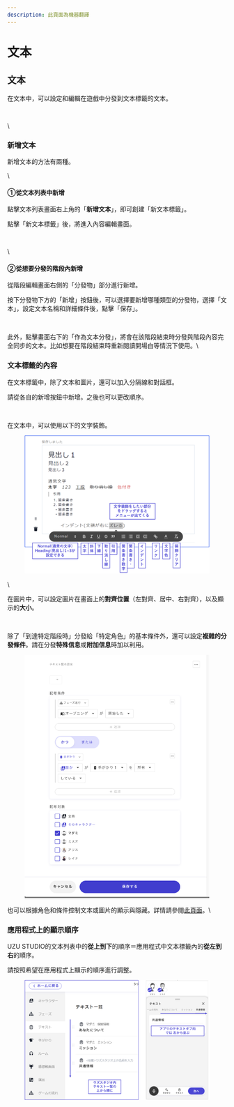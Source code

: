 ```yaml
---
description: 此頁面為機器翻譯
---
```


# 文本

## 文本

在文本中，可以設定和編輯在遊戲中分發到文本標籤的文本。

<figure><img src="../.gitbook/assets/image2-1.avif" alt=""><figcaption></figcaption></figure>

\\

### 新增文本

新增文本的方法有兩種。

\\

#### ①從文本列表中新增

點擊文本列表畫面右上角的「**新增文本**」，即可創建「新文本標籤」。

點擊「新文本標籤」後，將進入內容編輯畫面。

<figure><img src="../.gitbook/assets/image2-2.avif" alt=""><figcaption></figcaption></figure>

\\

#### ②從想要分發的階段內新增

從階段編輯畫面右側的「分發物」部分進行新增。

按下分發物下方的「新增」按鈕後，可以選擇要新增哪種類型的分發物，選擇「文本」，設定文本名稱和詳細條件後，點擊「保存」。

<figure><img src="../.gitbook/assets/image2-3.avif" alt=""><figcaption></figcaption></figure>

此外，點擊畫面右下的「作為文本分發」，將會在該階段結束時分發與階段內容完全同步的文本。比如想要在階段結束時重新閱讀開場白等情況下使用。\\

### 文本標籤的內容

在文本標籤中，除了文本和圖片，還可以加入分隔線和對話框。

請從各自的新增按鈕中新增。之後也可以更改順序。

<figure><img src="../.gitbook/assets/image2-4.avif" alt=""><figcaption></figcaption></figure>

在文本中，可以使用以下的文字裝飾。

<figure><img src="../.gitbook/assets/image2-5.png" alt=""><figcaption></figcaption></figure>

\\

在圖片中，可以設定圖片在畫面上的**對齊位置**（左對齊、居中、右對齊），以及顯示的**大小**。

<figure><img src="../.gitbook/assets/image2-6.avif" alt=""><figcaption></figcaption></figure>

除了「到達特定階段時」分發給「特定角色」的基本條件外，還可以設定**複雜的分發條件**。請在分發**特殊信息**或**附加信息**時加以利用。

<figure><img src="../.gitbook/assets/image2-7.png" alt=""><figcaption></figcaption></figure>

也可以根據角色和條件控制文本或圖片的顯示與隱藏。詳情請參閱[此頁面](../advanced/text-customize.md)。\\

### 應用程式上的顯示順序

UZU STUDIO的文本列表中的**從上到下**的順序＝應用程式中文本標籤內的**從左到右**的順序。

請按照希望在應用程式上顯示的順序進行調整。

<figure><img src="../.gitbook/assets/image2-8.png" alt=""><figcaption></figcaption></figure>
